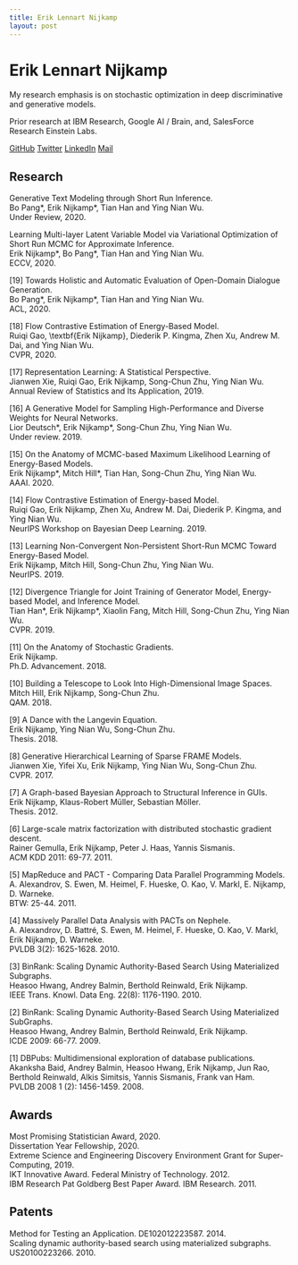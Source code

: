 ```yaml
---
title: Erik Lennart Nijkamp
layout: post
---
```


# Erik Lennart Nijkamp

My research emphasis is on stochastic optimization in deep discriminative and generative models.

Prior research at IBM Research, Google AI / Brain, and, SalesForce Research Einstein Labs.

[GitHub](https://github.com/enijkamp)  [Twitter](https://twitter.com/erik_nijkamp) [LinkedIn](https://www.linkedin.com/in/enijkamp/) [Mail](mailto:erik.nijkamp@gmail.com)

## Research

Generative Text Modeling through Short Run Inference.<br />
Bo Pang*, Erik Nijkamp*, Tian Han and Ying Nian Wu.<br /> 
Under Review, 2020.

Learning Multi-layer Latent Variable Model via Variational Optimization of Short Run MCMC for Approximate Inference.<br />
Erik Nijkamp*, Bo Pang*, Tian Han and Ying Nian Wu.<br />
ECCV, 2020.

[19]
Towards Holistic and Automatic Evaluation of Open-Domain Dialogue Generation.<br />
Bo Pang*, Erik Nijkamp*, Tian Han and Ying Nian Wu.<br />
ACL, 2020.

[18]
Flow Contrastive Estimation of Energy-Based Model.<br />
Ruiqi Gao, \textbf{Erik Nijkamp}, Diederik P. Kingma, Zhen Xu, Andrew M. Dai, and Ying Nian Wu.<br />
CVPR, 2020.

[17]
Representation Learning: A Statistical Perspective.<br />
Jianwen Xie, Ruiqi Gao, Erik Nijkamp, Song-Chun Zhu, Ying Nian Wu.<br />
Annual Review of Statistics and Its Application, 2019. 

[16] 
A Generative Model for Sampling High-Performance and Diverse Weights for Neural Networks.<br />
Lior Deutsch\*, Erik Nijkamp\*, Song-Chun Zhu, Ying Nian Wu.<br />
Under review. 2019.

[15]
On the Anatomy of MCMC-based Maximum Likelihood Learning of Energy-Based Models.<br />
Erik Nijkamp\*, Mitch Hill\*, Tian Han, Song-Chun Zhu, Ying Nian Wu.<br />
AAAI. 2020.

[14]
Flow Contrastive Estimation of Energy-based Model.<br />
Ruiqi Gao, Erik Nijkamp, Zhen Xu, Andrew M. Dai, Diederik P. Kingma, and Ying Nian Wu.<br />
NeurIPS Workshop on Bayesian Deep Learning. 2019.

[13]
Learning Non-Convergent Non-Persistent Short-Run MCMC Toward Energy-Based Model.<br />
Erik Nijkamp, Mitch Hill, Song-Chun Zhu, Ying Nian Wu.<br />
NeurIPS. 2019.

[12] 
Divergence Triangle for Joint Training of Generator Model, Energy-based Model, and Inference Model.<br />
Tian Han\*, Erik Nijkamp\*, Xiaolin Fang, Mitch Hill, Song-Chun Zhu, Ying Nian Wu.<br />
CVPR. 2019.

[11] On the Anatomy of Stochastic Gradients.<br />
Erik Nijkamp.<br />
Ph.D. Advancement. 2018.

[10] Building a Telescope to Look Into High-Dimensional Image Spaces.<br />
Mitch Hill, Erik Nijkamp, Song-Chun Zhu.<br />
QAM. 2018.

[9] A Dance with the Langevin Equation.<br />
Erik Nijkamp, Ying Nian Wu, Song-Chun Zhu.<br />
Thesis. 2018.

[8] Generative Hierarchical Learning of Sparse FRAME Models.<br />
Jianwen Xie, Yifei Xu, Erik Nijkamp, Ying Nian Wu, Song-Chun Zhu.<br />
CVPR. 2017.

[7] A Graph-based Bayesian Approach to Structural Inference in GUIs.<br />
Erik Nijkamp, Klaus-Robert Müller, Sebastian Möller.<br />
Thesis. 2012.

[6] Large-scale matrix factorization with distributed stochastic gradient descent.<br />
Rainer Gemulla, Erik Nijkamp, Peter J. Haas, Yannis Sismanis.<br />
ACM KDD 2011: 69-77. 2011.

[5] MapReduce and PACT - Comparing Data Parallel Programming Models.<br />
A. Alexandrov, S. Ewen, M. Heimel, F. Hueske, O. Kao, V. Markl, E. Nijkamp, D. Warneke.<br />
BTW: 25-44. 2011.

[4] Massively Parallel Data Analysis with PACTs on Nephele.<br />
A. Alexandrov, D. Battré, S. Ewen, M. Heimel, F. Hueske, O. Kao, V. Markl, Erik Nijkamp, D. Warneke.<br />
PVLDB 3(2): 1625-1628. 2010.

[3] BinRank: Scaling Dynamic Authority-Based Search Using Materialized Subgraphs.<br />
Heasoo Hwang, Andrey Balmin, Berthold Reinwald, Erik Nijkamp.<br />
IEEE Trans. Knowl. Data Eng. 22(8): 1176-1190. 2010.

[2] BinRank: Scaling Dynamic Authority-Based Search Using Materialized SubGraphs.<br />
Heasoo Hwang, Andrey Balmin, Berthold Reinwald, Erik Nijkamp.<br />
ICDE 2009: 66-77. 2009.

[1] DBPubs: Multidimensional exploration of database publications.<br />
Akanksha Baid, Andrey Balmin, Heasoo Hwang, Erik Nijkamp, Jun Rao, Berthold Reinwald, Alkis Simitsis, Yannis Sismanis, Frank van Ham.<br />
PVLDB 2008 1 (2): 1456-1459. 2008.

## Awards
Most Promising Statistician Award, 2020.<br />
Dissertation Year Fellowship, 2020.<br />
Extreme Science and Engineering Discovery Environment Grant for Super-Computing, 2019.<br />
IKT Innovative Award. Federal Ministry of Technology. 2012.<br />
IBM Research Pat Goldberg Best Paper Award. IBM Research. 2011.<br />

## Patents
Method for Testing an Application. DE102012223587. 2014.<br />
Scaling dynamic authority-based search using materialized subgraphs. US20100223266. 2010.<br />
